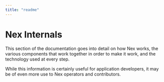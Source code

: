 ```yaml
---
title: "readme"
---
```

# Nex Internals
This section of the documentation goes into detail on how Nex works, the various components that work together
in order to make it work, and the technology used at every step. 

While this information is certainly useful for application developers, it may be of even more use to Nex operators and contributors.